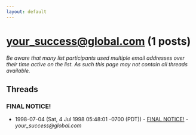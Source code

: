 ```yaml
---
layout: default
---
```


# your_success@global.com (1 posts)

_Be aware that many list participants used multiple email addresses over their time active on the list. As such this page may not contain all threads available._

## Threads

### FINAL NOTICE!
+ 1998-07-04 (Sat, 4 Jul 1998 05:48:01 -0700 (PDT)) - [FINAL NOTICE!](/archive/1998/07/9c0498f4e72c6e74f136df9abbb309b711f7f9b3aacf64216175d75787229696) - _your_success@global.com_

